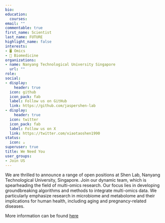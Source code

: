 ```yaml
---
bio: 
education:
  courses:
email: ""
commentable: true
first_name: Scientist
last_name: FUTURE
highlight_name: false
interests:
- 🖥️ Omics 
- 👴 Biomedicine
organizations:
- name: Nanyang Technological University Singapore
  url: ""
role: 
social:
- display:
    header: true
  icon: github
  icon_pack: fab
  label: Follow us on GitHub
  link: https://github.com/jaspershen-lab
- display:
    header: true
  icon: twitter
  icon_pack: fab
  label: Follow us on X
  link: https://twitter.com/xiaotaoshen1990
status:
  icon: ☕️
superuser: true
title: We Need You
user_groups:
- Join US
---
```


We are thrilled to announce a range of open positions at Shen Lab, 
Nanyang Technological University, Singapore. 
Join our dynamic team, which is spearheading the field of multi-omics research. 
Our focus lies in developing groundbreaking algorithms and methods to 
integrate multi-omics data. We particularly emphasize research in microbiome 
and metabolome and their implications for human health, 
including aging and pregnancy-related diseases.

More information can be found [here](https://www.shen-lab.org/news/2023-11-23-recruitment/)